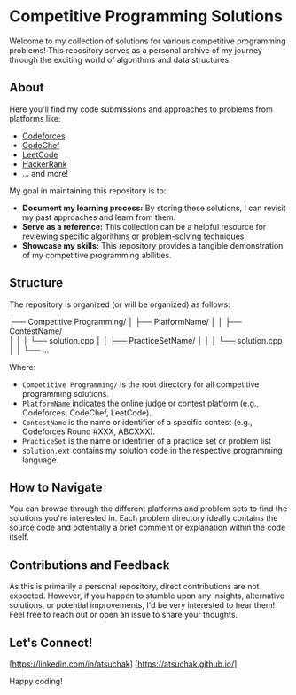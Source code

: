 # Competitive Programming Solutions

Welcome to my collection of solutions for various competitive programming problems! This repository serves as a personal archive of my journey through the exciting world of algorithms and data structures.

## About

Here you'll find my code submissions and approaches to problems from platforms like:

* [Codeforces](https://codeforces.com/profile/atsuchak)
* [CodeChef](https://www.codechef.com/users/atsuchak)
* [LeetCode](https://leetcode.com/u/atsuchak/)
* [HackerRank](https://www.hackerrank.com/profile/atsuchak)
* ... and more!

My goal in maintaining this repository is to:

* **Document my learning process:** By storing these solutions, I can revisit my past approaches and learn from them.
* **Serve as a reference:** This collection can be a helpful resource for reviewing specific algorithms or problem-solving techniques.
* **Showcase my skills:** This repository provides a tangible demonstration of my competitive programming abilities.

## Structure

The repository is organized (or will be organized) as follows:

├── Competitive Programming/
│   ├── PlatformName/
│   │   ├── ContestName/     
│   │   │   └── solution.cpp 
│   │   ├── PracticeSetName/ 
│   │   │   └── solution.cpp 
│   │   └── ...

Where:

* `Competitive Programming/` is the root directory for all competitive programming solutions.
* `PlatformName` indicates the online judge or contest platform (e.g., Codeforces, CodeChef, LeetCode).
* `ContestName` is the name or identifier of a specific contest (e.g., Codeforces Round #XXX, ABCXXX).
* `PracticeSet` is the name or identifier of a practice set or problem list 
* `solution.ext` contains my solution code in the respective programming language.

## How to Navigate

You can browse through the different platforms and problem sets to find the solutions you're interested in. Each problem directory ideally contains the source code and potentially a brief comment or explanation within the code itself.

## Contributions and Feedback

As this is primarily a personal repository, direct contributions are not expected. However, if you happen to stumble upon any insights, alternative solutions, or potential improvements, I'd be very interested to hear them! Feel free to reach out or open an issue to share your thoughts.

## Let's Connect!

[https://linkedin.com/in/atsuchak]
[https://atsuchak.github.io/]

Happy coding!
